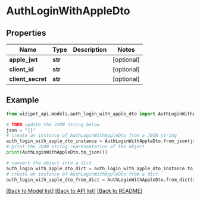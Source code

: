 # AuthLoginWithAppleDto


## Properties

Name | Type | Description | Notes
------------ | ------------- | ------------- | -------------
**apple_jwt** | **str** |  | [optional] 
**client_id** | **str** |  | [optional] 
**client_secret** | **str** |  | [optional] 

## Example

```python
from wizipet_api.models.auth_login_with_apple_dto import AuthLoginWithAppleDto

# TODO update the JSON string below
json = "{}"
# create an instance of AuthLoginWithAppleDto from a JSON string
auth_login_with_apple_dto_instance = AuthLoginWithAppleDto.from_json(json)
# print the JSON string representation of the object
print(AuthLoginWithAppleDto.to_json())

# convert the object into a dict
auth_login_with_apple_dto_dict = auth_login_with_apple_dto_instance.to_dict()
# create an instance of AuthLoginWithAppleDto from a dict
auth_login_with_apple_dto_from_dict = AuthLoginWithAppleDto.from_dict(auth_login_with_apple_dto_dict)
```
[[Back to Model list]](../README.md#documentation-for-models) [[Back to API list]](../README.md#documentation-for-api-endpoints) [[Back to README]](../README.md)


